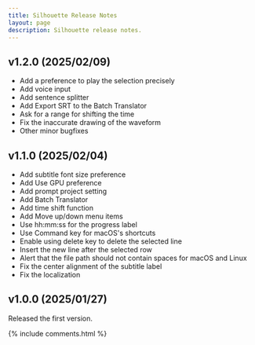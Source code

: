 ```yaml
---
title: Silhouette Release Notes
layout: page
description: Silhouette release notes.
---
```


<style>
.post-content h2 {
  font-size: 1.5rem;
}
</style>

## v1.2.0 (2025/02/09)

* Add a preference to play the selection precisely
* Add voice input
* Add sentence splitter
* Add Export SRT to the Batch Translator
* Ask for a range for shifting the time
* Fix the inaccurate drawing of the waveform
* Other minor bugfixes

## v1.1.0 (2025/02/04)

* Add subtitle font size preference
* Add Use GPU preference
* Add prompt project setting
* Add Batch Translator
* Add time shift function
* Add Move up/down menu items
* Use hh:mm:ss for the progress label
* Use Command key for macOS's shortcuts
* Enable using delete key to delete the selected line
* Insert the new line after the selected row
* Alert that the file path should not contain spaces for macOS and Linux
* Fix the center alignment of the subtitle label
* Fix the localization



## v1.0.0 (2025/01/27)

Released the first version.

{% include comments.html %}

